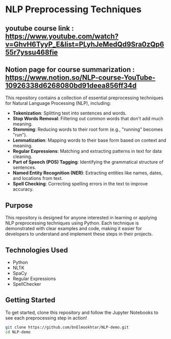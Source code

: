 # NLP Preprocessing Techniques

## youtube course link : https://www.youtube.com/watch?v=GhvH6TyyP_E&list=PLyhJeMedQd9Sra0zQp655r7yssu468fie
## Notion page for course summarization : https://www.notion.so/NLP-course-YouTube-10926338d6268080bd91deea856ff34d

This repository contains a collection of essential preprocessing techniques for Natural Language Processing (NLP), including:

- **Tokenization**: Splitting text into sentences and words.
- **Stop Words Removal**: Filtering out common words that don't add much meaning.
- **Stemming**: Reducing words to their root form (e.g., "running" becomes "run").
- **Lemmatization**: Mapping words to their base form based on context and meaning.
- **Regular Expressions**: Matching and extracting patterns in text for data cleaning.
- **Part of Speech (POS) Tagging**: Identifying the grammatical structure of sentences.
- **Named Entity Recognition (NER)**: Extracting entities like names, dates, and locations from text.
- **Spell Checking**: Correcting spelling errors in the text to improve accuracy.

## Purpose

This repository is designed for anyone interested in learning or applying NLP preprocessing techniques using Python. Each technique is demonstrated with clear examples and code, making it easier for developers to understand and implement these steps in their projects.

## Technologies Used

- Python
- NLTK
- SpaCy
- Regular Expressions
- SpellChecker

## Getting Started

To get started, clone this repository and follow the Jupyter Notebooks to see each preprocessing step in action!

```bash
git clone https://github.com/bnElmookhtar/NLP-demo.git
cd NLP-demo
